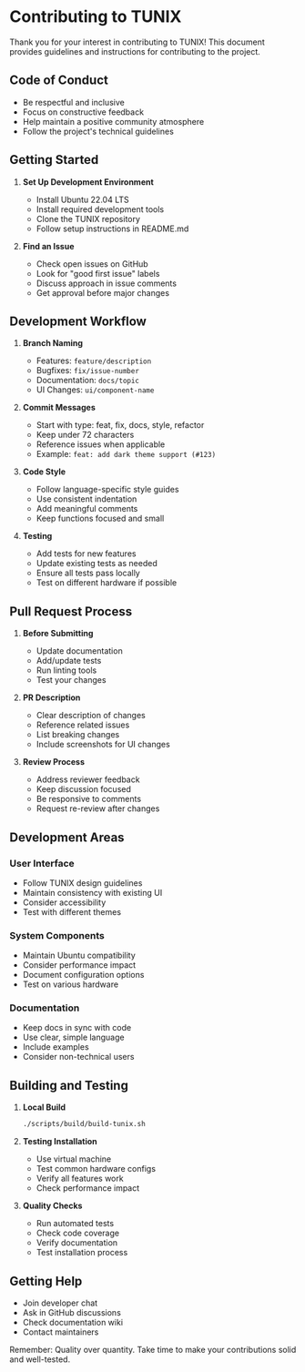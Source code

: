 # Contributing to TUNIX

Thank you for your interest in contributing to TUNIX! This document provides guidelines and instructions for contributing to the project.

## Code of Conduct

- Be respectful and inclusive
- Focus on constructive feedback
- Help maintain a positive community atmosphere
- Follow the project's technical guidelines

## Getting Started

1. **Set Up Development Environment**
   - Install Ubuntu 22.04 LTS
   - Install required development tools
   - Clone the TUNIX repository
   - Follow setup instructions in README.md

2. **Find an Issue**
   - Check open issues on GitHub
   - Look for "good first issue" labels
   - Discuss approach in issue comments
   - Get approval before major changes

## Development Workflow

1. **Branch Naming**
   - Features: `feature/description`
   - Bugfixes: `fix/issue-number`
   - Documentation: `docs/topic`
   - UI Changes: `ui/component-name`

2. **Commit Messages**
   - Start with type: feat, fix, docs, style, refactor
   - Keep under 72 characters
   - Reference issues when applicable
   - Example: `feat: add dark theme support (#123)`

3. **Code Style**
   - Follow language-specific style guides
   - Use consistent indentation
   - Add meaningful comments
   - Keep functions focused and small

4. **Testing**
   - Add tests for new features
   - Update existing tests as needed
   - Ensure all tests pass locally
   - Test on different hardware if possible

## Pull Request Process

1. **Before Submitting**
   - Update documentation
   - Add/update tests
   - Run linting tools
   - Test your changes

2. **PR Description**
   - Clear description of changes
   - Reference related issues
   - List breaking changes
   - Include screenshots for UI changes

3. **Review Process**
   - Address reviewer feedback
   - Keep discussion focused
   - Be responsive to comments
   - Request re-review after changes

## Development Areas

### User Interface
- Follow TUNIX design guidelines
- Maintain consistency with existing UI
- Consider accessibility
- Test with different themes

### System Components
- Maintain Ubuntu compatibility
- Consider performance impact
- Document configuration options
- Test on various hardware

### Documentation
- Keep docs in sync with code
- Use clear, simple language
- Include examples
- Consider non-technical users

## Building and Testing

1. **Local Build**
   ```bash
   ./scripts/build/build-tunix.sh
   ```

2. **Testing Installation**
   - Use virtual machine
   - Test common hardware configs
   - Verify all features work
   - Check performance impact

3. **Quality Checks**
   - Run automated tests
   - Check code coverage
   - Verify documentation
   - Test installation process

## Getting Help

- Join developer chat
- Ask in GitHub discussions
- Check documentation wiki
- Contact maintainers

Remember: Quality over quantity. Take time to make your contributions solid and well-tested.
